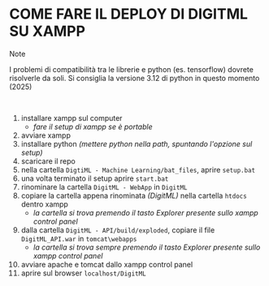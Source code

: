 # COME FARE IL DEPLOY DI **DIGITML** SU XAMPP

> [!NOTE]  
> I problemi di compatibilità tra le librerie e python (es. tensorflow) dovrete risolverle da soli.
> Si consiglia la versione 3.12 di python in questo momento (2025)

<br>

1. installare xampp sul computer
   * *fare il setup di xampp se è portable*
2. avviare xampp
3. installare python *(mettere python nella path, spuntando l'opzione sul setup)*
4. scaricare il repo
5. nella cartella `DigtiML - Machine Learning/bat_files`, aprire `setup.bat`
6. una volta terminato il setup aprire `start.bat`
4. rinominare la cartella `DigitML - WebApp` in `DigitML`
5. copiare la cartella appena rinominata *(DigitML)* nella cartella `htdocs` dentro xampp
   * *la cartella si trova premendo il tasto Explorer presente sullo xampp control panel*
6. dalla cartella `DigitML - API/build/exploded`, copiare il file `DigitML_API.war` in `tomcat\webapps`
   * *la cartella si trova sempre premendo il tasto Explorer presente sullo xampp control panel*
6. avviare apache e tomcat dallo xampp control panel
7. aprire sul browser `localhost/DigitML`
